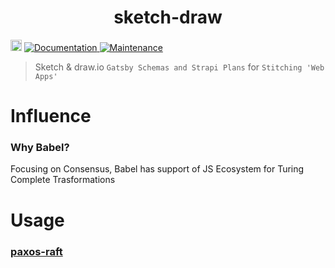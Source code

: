<h1 align="center">sketch-draw </h1>
<p>
  <a href="https://www.npmjs.com/package/sketch-draw"><img src="https://badge.fury.io/js/sketch-draw.svg" alt="npm version" height="18"></a>
  <a href="https://github.com/paxos-raft/paxos-raft/tree/master/packages/sketch-draw#readme" target="_blank">
    <img alt="Documentation" src="https://img.shields.io/badge/documentation-yes-brightgreen.svg" />
  </a>
  <a href="https://github.com/paxos-raft/paxos-raft/graphs/commit-activity" target="_blank">
    <img alt="Maintenance" src="https://img.shields.io/badge/Maintained%3F-yes-green.svg" />
  </a>
</p>


> Sketch & draw.io `Gatsby Schemas and Strapi Plans` for `Stitching 'Web Apps'`

# Influence
### Why Babel?
Focusing on Consensus, Babel has support of JS Ecosystem for Turing Complete Trasformations

# Usage
### [paxos-raft](https://github.com/paxos-raft/paxos-raft#readme)

